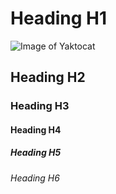 # Heading H1
![Image of Yaktocat](https://octodex.github.com/images/yaktocat.png)

## Heading H2
### Heading H3
#### Heading H4
##### Heading H5
###### Heading H6
